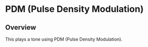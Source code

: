 # PDM (Pulse Density Modulation)

## Overview

This plays a tone using PDM (Pulse Density Modulation).